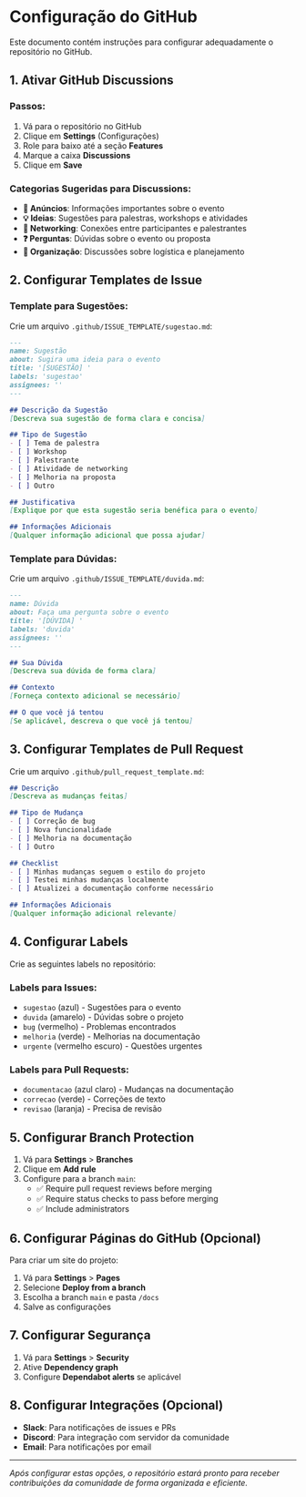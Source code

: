 # Configuração do GitHub

Este documento contém instruções para configurar adequadamente o repositório no GitHub.

## 1. Ativar GitHub Discussions

### Passos:
1. Vá para o repositório no GitHub
2. Clique em **Settings** (Configurações)
3. Role para baixo até a seção **Features**
4. Marque a caixa **Discussions**
5. Clique em **Save**

### Categorias Sugeridas para Discussions:
- **📢 Anúncios**: Informações importantes sobre o evento
- **💡 Ideias**: Sugestões para palestras, workshops e atividades
- **🤝 Networking**: Conexões entre participantes e palestrantes
- **❓ Perguntas**: Dúvidas sobre o evento ou proposta
- **🎯 Organização**: Discussões sobre logística e planejamento

## 2. Configurar Templates de Issue

### Template para Sugestões:
Crie um arquivo `.github/ISSUE_TEMPLATE/sugestao.md`:

```markdown
---
name: Sugestão
about: Sugira uma ideia para o evento
title: '[SUGESTÃO] '
labels: 'sugestao'
assignees: ''
---

## Descrição da Sugestão
[Descreva sua sugestão de forma clara e concisa]

## Tipo de Sugestão
- [ ] Tema de palestra
- [ ] Workshop
- [ ] Palestrante
- [ ] Atividade de networking
- [ ] Melhoria na proposta
- [ ] Outro

## Justificativa
[Explique por que esta sugestão seria benéfica para o evento]

## Informações Adicionais
[Qualquer informação adicional que possa ajudar]
```

### Template para Dúvidas:
Crie um arquivo `.github/ISSUE_TEMPLATE/duvida.md`:

```markdown
---
name: Dúvida
about: Faça uma pergunta sobre o evento
title: '[DÚVIDA] '
labels: 'duvida'
assignees: ''
---

## Sua Dúvida
[Descreva sua dúvida de forma clara]

## Contexto
[Forneça contexto adicional se necessário]

## O que você já tentou
[Se aplicável, descreva o que você já tentou]
```

## 3. Configurar Templates de Pull Request

Crie um arquivo `.github/pull_request_template.md`:

```markdown
## Descrição
[Descreva as mudanças feitas]

## Tipo de Mudança
- [ ] Correção de bug
- [ ] Nova funcionalidade
- [ ] Melhoria na documentação
- [ ] Outro

## Checklist
- [ ] Minhas mudanças seguem o estilo do projeto
- [ ] Testei minhas mudanças localmente
- [ ] Atualizei a documentação conforme necessário

## Informações Adicionais
[Qualquer informação adicional relevante]
```

## 4. Configurar Labels

Crie as seguintes labels no repositório:

### Labels para Issues:
- `sugestao` (azul) - Sugestões para o evento
- `duvida` (amarelo) - Dúvidas sobre o projeto
- `bug` (vermelho) - Problemas encontrados
- `melhoria` (verde) - Melhorias na documentação
- `urgente` (vermelho escuro) - Questões urgentes

### Labels para Pull Requests:
- `documentacao` (azul claro) - Mudanças na documentação
- `correcao` (verde) - Correções de texto
- `revisao` (laranja) - Precisa de revisão

## 5. Configurar Branch Protection

1. Vá para **Settings** > **Branches**
2. Clique em **Add rule**
3. Configure para a branch `main`:
   - ✅ Require pull request reviews before merging
   - ✅ Require status checks to pass before merging
   - ✅ Include administrators

## 6. Configurar Páginas do GitHub (Opcional)

Para criar um site do projeto:

1. Vá para **Settings** > **Pages**
2. Selecione **Deploy from a branch**
3. Escolha a branch `main` e pasta `/docs`
4. Salve as configurações

## 7. Configurar Segurança

1. Vá para **Settings** > **Security**
2. Ative **Dependency graph**
3. Configure **Dependabot alerts** se aplicável

## 8. Configurar Integrações (Opcional)

- **Slack**: Para notificações de issues e PRs
- **Discord**: Para integração com servidor da comunidade
- **Email**: Para notificações por email

---

*Após configurar estas opções, o repositório estará pronto para receber contribuições da comunidade de forma organizada e eficiente.* 